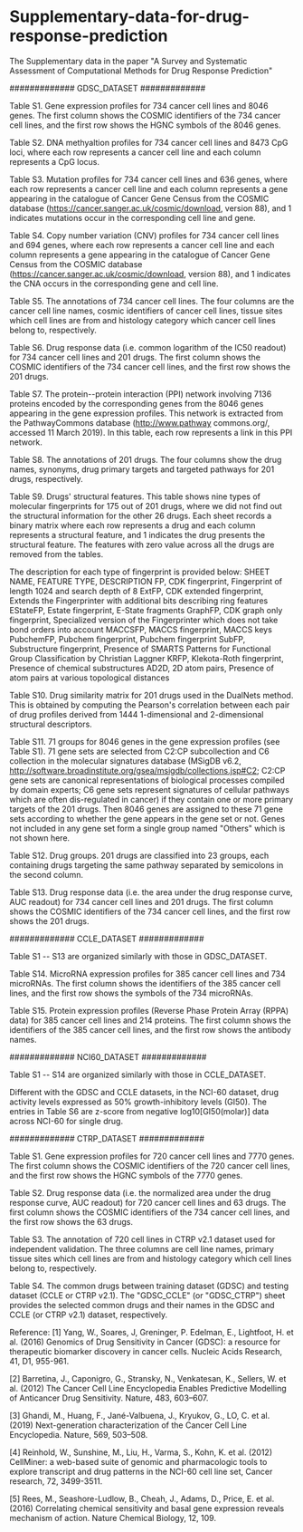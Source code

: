 # Supplementary-data-for-drug-response-prediction
The Supplementary data in the paper "A Survey and Systematic Assessment of Computational Methods for Drug Response Prediction"

############# GDSC_DATASET #############

Table S1. Gene expression profiles for 734 cancer cell lines and 8046 genes. The first column shows the COSMIC identifiers of the 734 cancer cell lines, and the first row shows the HGNC symbols of the 8046 genes.  

Table S2. DNA methyaltion profiles for 734 cancer cell lines and 8473 CpG loci, where each row represents a cancer cell line and each column represents a CpG locus.

Table S3. Mutation profiles for 734 cancer cell lines and 636 genes, where each row represents a cancer cell line and each column represents a gene appearing in the catalogue of Cancer Gene Census from the COSMIC database (https://cancer.sanger.ac.uk/cosmic/download, version 88), and 1 indicates mutations occur in the corresponding cell line and gene.

Table S4. Copy number variation (CNV) profiles for 734 cancer cell lines and 694 genes, where each row represents a cancer cell line and each column represents a gene appearing in the catalogue of Cancer Gene Census from the COSMIC database (https://cancer.sanger.ac.uk/cosmic/download, version 88), and 1 indicates the CNA occurs in the corresponding gene and cell line.

Table S5. The annotations of 734 cancer cell lines. The four columns are the cancer cell line names, cosmic identifiers of cancer cell lines, tissue sites which cell lines are from and histology category which cancer cell lines belong to, respectively.

Table S6. Drug response data (i.e. common logarithm of the IC50 readout) for 734 cancer cell lines and 201 drugs. The first column shows the COSMIC identifiers of the 734 cancer cell lines, and the first row shows the 201 drugs. 

Table S7. The protein--protein interaction (PPI) network involving 7136 proteins encoded by the corresponding genes from the 8046 genes appearing in the gene expression profiles. This network is extracted from the PathwayCommons database (http://www.pathway commons.org/, accessed 11 March 2019). In this table, each row represents a link in this PPI network.

Table S8. The annotations of 201 drugs. The four columns show the drug names, synonyms, drug primary targets and targeted pathways for 201 drugs, respectively. 

Table S9. Drugs' structural features. This table shows nine types of molecular fingerprints for 175 out of 201 drugs, where we did not find out the structural information for the other 26 drugs.  Each sheet records a binary matrix where each row represents a drug and each column represents a structural feature, and 1 indicates the drug presents the structural feature. 
The features with zero value across all the drugs are removed from the tables.

The description for each type of fingerprint is provided below:
SHEET NAME,	FEATURE TYPE,	DESCRIPTION
FP,	CDK fingerprint,	Fingerprint of length 1024 and search depth of 8
ExtFP,	CDK extended fingerprint,	Extends the Fingerprinter with additional bits describing ring features
EStateFP,	Estate fingerprint,	E-State fragments
GraphFP,	CDK graph only fingerprint,	Specialized version of the Fingerprinter which does not take bond orders into account
MACCSFP,	MACCS fingerprint,	MACCS keys
PubchemFP,	Pubchem fingerprint,	Pubchem fingerprint
SubFP,	Substructure fingerprint,	Presence of SMARTS Patterns for Functional Group Classification by Christian Laggner
KRFP,	Klekota-Roth fingerprint,	Presence of chemical substructures
AD2D,	2D atom pairs,	Presence of atom pairs at various topological distances


Table S10. Drug similarity matrix for 201 drugs used in the DualNets method. This is obtained by computing the Pearson's correlation between each pair of drug profiles derived from 1444 1-dimensional and 2-dimensional structural descriptors.

Table S11. 71 groups for 8046 genes in the gene expression profiles (see Table S1). 71 gene sets are selected from C2:CP subcollection and C6 collection in the molecular signatures database (MSigDB v6.2, http://software.broadinstitute.org/gsea/msigdb/collections.jsp#C2; C2:CP gene sets are canonical representations of biological processes compiled by domain experts; C6 gene sets represent signatures of cellular pathways which are often dis-regulated in cancer)  if they contain one or more primary targets of the 201 drugs. Then 8046 genes are assigned to these 71 gene sets according to whether the gene appears in the gene set or not. Genes not included in any gene set form a single group named "Others" which is not shown here.

Table S12. Drug groups. 201 drugs are classified into 23 groups, each containing drugs targeting the same pathway separated by semicolons in the second column. 

Table S13. Drug response data (i.e. the area under the drug response curve, AUC readout) for 734 cancer cell lines and 201 drugs. The first column shows the COSMIC identifiers of the 734 cancer cell lines, and the first row shows the 201 drugs.

############# CCLE_DATASET #############

Table S1 -- S13 are organized similarly with those in GDSC_DATASET.

Table S14. MicroRNA expression profiles for 385 cancer cell lines and 734 microRNAs. The first column shows the identifiers of the 385 cancer cell lines, and the first row shows the symbols of the 734 microRNAs. 

Table S15. Protein expression profiles (Reverse Phase Protein Array (RPPA) data) for 385 cancer cell lines and 214 proteins. The first column shows the identifiers of the 385 cancer cell lines, and the first row shows the antibody names. 

############# NCI60_DATASET #############                                                 

Table S1 -- S14 are organized similarly with those in CCLE_DATASET. 

Different with the GDSC and CCLE datasets, in the NCI-60 dataset, drug activity levels expressed as 50% growth-inhibitory levels (GI50). The entries in Table S6 are z-score from negative log10[GI50(molar)] data across NCI-60 for single drug.

############# CTRP_DATASET #############  
                                                  
Table S1. Gene expression profiles for 720 cancer cell lines and 7770 genes. The first column shows the COSMIC identifiers of the 720 cancer cell lines, and the first row shows the HGNC symbols of the 7770 genes.  

Table S2. Drug response data (i.e. the normalized area under the drug response curve, AUC readout) for 720 cancer cell lines and 63 drugs. The first column shows the COSMIC identifiers of the 734 cancer cell lines, and the first row shows the 63 drugs.

Table S3. The annotation of 720 cell lines in CTRP v2.1 dataset used for independent validation. The three columns are cell line names, primary tissue sites which cell lines are from and histology category which cell lines belong to, respectively.

Table S4. The common drugs between training dataset (GDSC) and testing dataset (CCLE or CTRP v2.1). The "GDSC_CCLE" (or "GDSC_CTRP") sheet provides the selected common drugs and their names in the GDSC and CCLE (or CTRP v2.1)  dataset, respectively.



Reference:
[1]  Yang, W., Soares, J, Greninger, P. Edelman, E., Lightfoot, H. et al. (2016) Genomics of Drug Sensitivity in Cancer (GDSC): a resource for therapeutic biomarker discovery in cancer cells. Nucleic Acids Research, 41, D1, 955-961.

[2] Barretina, J., Caponigro, G., Stransky, N., Venkatesan, K., Sellers, W. et al. (2012) The Cancer Cell Line Encyclopedia Enables Predictive Modelling of Anticancer Drug Sensitivity. Nature, 483, 603–607. 

[3] Ghandi, M., Huang, F., Jané-Valbuena, J., Kryukov, G., LO, C. et al. (2019) Next-generation characterization of the Cancer Cell Line Encyclopedia. Nature, 569, 503–508.

[4] Reinhold, W., Sunshine, M., Liu, H., Varma, S., Kohn, K. et al. (2012) CellMiner: a web-based suite of genomic and pharmacologic tools to explore transcript and drug patterns in the NCI-60 cell line set, Cancer research, 72, 3499-3511.

[5] Rees, M., Seashore-Ludlow, B., Cheah, J., Adams, D., Price, E. et al. (2016) Correlating chemical sensitivity and basal gene expression reveals mechanism of action. Nature Chemical Biology, 12, 109.


